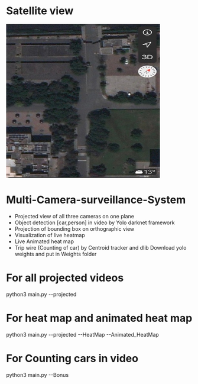 # Satellite view
![alt text](https://github.com/Coder1221/Multi-Camera-System/blob/master/Satellite%20view.jpeg)

# Multi-Camera-surveillance-System
* Projected view of all three cameras on one plane
* Object detection [car,person] in video by Yolo darknet framework
* Projection of bounding box on orthographic view
* Visualization of live heatmap
* Live Animated heat map
* Trip wire (Counting of car) by Centroid tracker and dlib
Download yolo weights and put in Weights folder
# For all projected videos
python3 main.py --projected
# For heat map and animated heat map
python3 main.py --projected --HeatMap --Animated_HeatMap
# For Counting cars in video 
python3 main.py --Bonus
